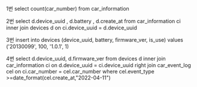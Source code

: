 1번
select 
count(car_number)
from car_information

2번
select
d.device_uuid ,
d.battery ,
d.create_at 
from car_information ci 
inner join devices d 
on ci.device_uuid = d.device_uuid 

3번
insert into devices 
(device_uuid, battery, firmware_ver, is_use)
values
('20130099', 100, '1.0.1', 1)

4번
select
d.device_uuid,
d.firmware_ver 
from devices d
inner join car_information ci 
on d.device_uuid = ci.device_uuid 
right join car_event_log cel 
on ci.car_number = cel.car_number 
where cel.event_type  >=date_format(cel.create_at,"2022-04-11")
